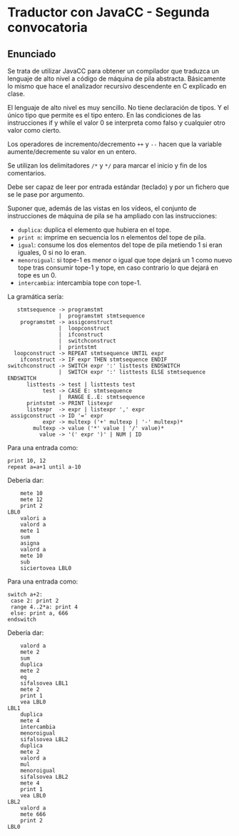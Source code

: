 # Traductor con JavaCC - Segunda convocatoria

## Enunciado

Se trata de utilizar JavaCC para obtener un compilador que traduzca un
lenguaje de alto nivel a código de máquina de pila abstracta. Básicamente
lo mismo que hace el analizador recursivo descendente en C explicado en clase.

El lenguaje de alto nivel es muy sencillo. No tiene declaración de tipos.
Y el único tipo que permite es el tipo entero. En las condiciones de las
instrucciones if y while el valor 0 se interpreta como falso y cualquier
otro valor como cierto.

Los operadores de incremento/decremento `++` y `--` hacen que la variable
aumente/decremente su valor en un entero.

Se utilizan los delimitadores `/*` y `*/` para marcar el inicio y fin
de los comentarios.

Debe ser capaz de leer por entrada estándar (teclado) y por un fichero que se
le pase por argumento.

Suponer que, además de las vistas en los vídeos, el conjunto de instrucciones
de máquina de pila se ha ampliado con las instrucciones:

- `duplica`: duplica el elemento que hubiera en el tope.
- `print n`: imprime en secuencia los n elementos del tope de pila.
- `igual`: consume los dos elementos del tope de pila metiendo 1 si eran
  iguales, 0 si no lo eran.
- `menoroigual`: si tope-1 es menor o igual que tope dejará un 1 como nuevo tope
  tras consumir tope-1 y tope, en caso contrario lo que dejará en tope
  es un 0.
- `intercambia`: intercambia tope con tope-1.

La gramática sería:

```
   stmtsequence -> programstmt
                |  programstmt stmtsequence
    programstmt -> assigconstruct
                |  loopconstruct
                |  ifconstruct
                |  switchconstruct
                |  printstmt
  loopconstruct -> REPEAT stmtsequence UNTIL expr
    ifconstruct -> IF expr THEN stmtsequence ENDIF
switchconstruct -> SWITCH expr ':' listtests ENDSWITCH
                |  SWITCH expr ':' listtests ELSE stmtsequence ENDSWITCH
      listtests -> test | listtests test
           test -> CASE E: stmtsequence
                |  RANGE E..E: stmtsequence
      printstmt -> PRINT listexpr
      listexpr  -> expr | listexpr ',' expr
 assigconstruct -> ID '=' expr
           expr -> multexp ('+' multexp | '-' multexp)*
        multexp -> value ('*' value | '/' value)*
          value -> '(' expr ')' | NUM | ID
```

Para una entrada como:

```
print 10, 12
repeat a=a+1 until a-10
```

Debería dar:

```
    mete 10
    mete 12
    print 2
LBL0
    valori a
    valord a
    mete 1
    sum
    asigna
    valord a
    mete 10
    sub
    siciertovea LBL0
```

Para una entrada como:

```
switch a+2:
 case 2: print 2
 range 4..2*a: print 4
 else: print a, 666
endswitch
```

Debería dar:

```
    valord a
    mete 2
    sum
    duplica
    mete 2
    eq
    sifalsovea LBL1
    mete 2
    print 1
    vea LBL0
LBL1
    duplica
    mete 4
    intercambia
    menoroigual
    sifalsovea LBL2
    duplica
    mete 2
    valord a
    mul
    menoroigual
    sifalsovea LBL2
    mete 4
    print 1
    vea LBL0
LBL2
    valord a
    mete 666
    print 2
LBL0
```
